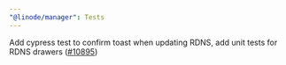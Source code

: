 ```yaml
---
"@linode/manager": Tests
---
```


Add cypress test to confirm toast when updating RDNS, add unit tests for RDNS drawers ([#10895](https://github.com/linode/manager/pull/10895))
